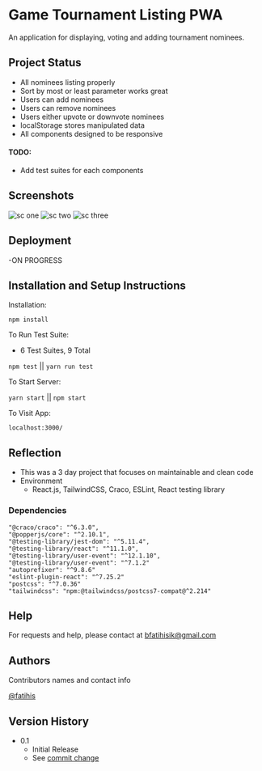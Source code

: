 # Game Tournament Listing PWA

An application for displaying, voting and adding tournament nominees.

## Project Status

- All nominees listing properly
- Sort by most or least parameter works great
- Users can add nominees
- Users can remove nominees
- Users either upvote or downvote nominees
- localStorage stores manipulated data
- All components designed to be responsive

#### TODO:

- Add test suites for each components

## Screenshots

![sc one](https://i.ibb.co/P9zDxvh/ss11.png)
![sc two](https://i.ibb.co/yF7G64P/ss22.png)
![sc three](https://i.ibb.co/z83sZbH/ss44.png)

## Deployment

-ON PROGRESS

## Installation and Setup Instructions

Installation:

`npm install`

To Run Test Suite:

- 6 Test Suites, 9 Total

`npm test` || `yarn run test`

To Start Server:

`yarn start` || `npm start`

To Visit App:

`localhost:3000/`

## Reflection

- This was a 3 day project that focuses on maintainable and clean code
- Environment
    - React.js, TailwindCSS, Craco, ESLint, React testing library

### Dependencies

    "@craco/craco": "^6.3.0",
    "@popperjs/core": "^2.10.1",
    "@testing-library/jest-dom": "^5.11.4",
    "@testing-library/react": "^11.1.0",
    "@testing-library/user-event": "^12.1.10",
    "@testing-library/user-event": "^7.1.2"
    "autoprefixer": "^9.8.6"
    "eslint-plugin-react": "^7.25.2"
    "postcss": "^7.0.36"
    "tailwindcss": "npm:@tailwindcss/postcss7-compat@^2.214"

## Help

For requests and help, please contact at bfatihisik@gmail.com

## Authors

Contributors names and contact info

 [@fatihis](https://github.com/fatihis)

## Version History

* 0.1
    * Initial Release
    * See [commit change](https://github.com/fatihis/CommunityGaming/commits/master) 